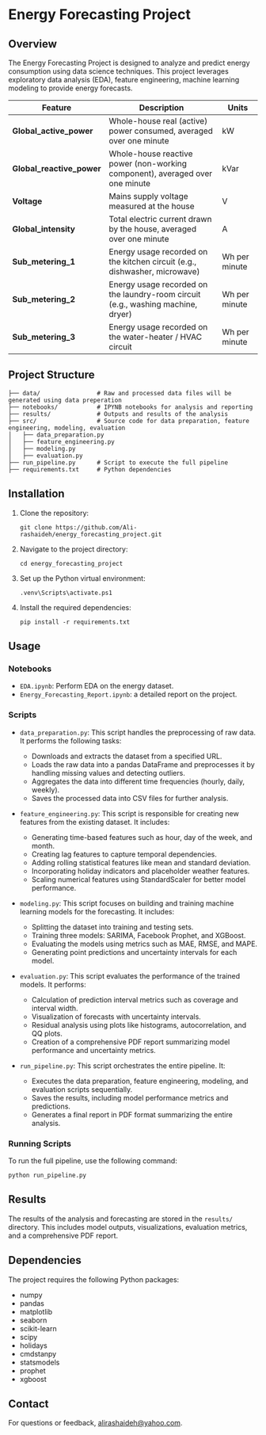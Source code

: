 # Energy Forecasting Project

## Overview
The Energy Forecasting Project is designed to analyze and predict energy consumption  using  data science techniques. This project leverages exploratory data analysis (EDA), feature engineering, machine learning modeling to provide energy forecasts.

| Feature                     | Description                                                                      | Units         |
| --------------------------- | -------------------------------------------------------------------------------- | ------------- |
| **Global\_active\_power**   | Whole-house real (active) power consumed, averaged over one minute               | kW            |
| **Global\_reactive\_power** | Whole-house reactive power (non-working component), averaged over one minute     | kVar          |
| **Voltage**                 | Mains supply voltage measured at the house                                       | V             |
| **Global\_intensity**       | Total electric current drawn by the house, averaged over one minute              | A             |
| **Sub\_metering\_1**        | Energy usage recorded on the kitchen circuit (e.g., dishwasher, microwave)       | Wh per minute |
| **Sub\_metering\_2**        | Energy usage recorded on the laundry-room circuit (e.g., washing machine, dryer) | Wh per minute |
| **Sub\_metering\_3**        | Energy usage recorded on the water-heater / HVAC circuit                         | Wh per minute |



## Project Structure

```
├── data/                # Raw and processed data files will be generated using data preperation 
├── notebooks/           # IPYNB notebooks for analysis and reporting
├── results/             # Outputs and results of the analysis
├── src/                 # Source code for data preparation, feature engineering, modeling, evaluation
│   ├── data_preparation.py
│   ├── feature_engineering.py
│   ├── modeling.py
│   ├── evaluation.py
├── run_pipeline.py      # Script to execute the full pipeline
├── requirements.txt     # Python dependencies
```

## Installation

1. Clone the repository:
   ```
   git clone https://github.com/Ali-rashaideh/energy_forecasting_project.git
   ```

2. Navigate to the project directory:
   ```
   cd energy_forecasting_project
   ```

3. Set up the Python virtual environment:
   ```
   .venv\Scripts\activate.ps1
   ```

4. Install the required dependencies:
   ```
   pip install -r requirements.txt
   ```

## Usage

### Notebooks
- `EDA.ipynb`: Perform EDA on the energy dataset.
- `Energy_Forecasting_Report.ipynb`: a detailed report on the project.

### Scripts

- `data_preparation.py`: This script handles the preprocessing of raw data. It performs the following tasks:
  - Downloads and extracts the dataset from a specified URL.
  - Loads the raw data into a pandas DataFrame and preprocesses it by handling missing values and detecting outliers.
  - Aggregates the data into different time frequencies (hourly, daily, weekly).
  - Saves the processed data into CSV files for further analysis.

- `feature_engineering.py`: This script is responsible for creating new features from the existing dataset. It includes:
  - Generating time-based features such as hour, day of the week, and month.
  - Creating lag features to capture temporal dependencies.
  - Adding rolling statistical features like mean and standard deviation.
  - Incorporating holiday indicators and placeholder weather features.
  - Scaling numerical features using StandardScaler for better model performance.

- `modeling.py`: This script focuses on building and training machine learning models for the forecasting. It includes:
  - Splitting the dataset into training and testing sets.
  - Training three models: SARIMA, Facebook Prophet, and XGBoost.
  - Evaluating the models using metrics such as MAE, RMSE, and MAPE.
  - Generating point predictions and uncertainty intervals for each model.

- `evaluation.py`: This script evaluates the performance of the trained models. It performs:
  - Calculation of prediction interval metrics such as coverage and interval width.
  - Visualization of forecasts with uncertainty intervals.
  - Residual analysis using plots like histograms, autocorrelation, and QQ plots.
  - Creation of a comprehensive PDF report summarizing model performance and uncertainty metrics.

- `run_pipeline.py`: This script orchestrates the entire pipeline. It:
  - Executes the data preparation, feature engineering, modeling, and evaluation scripts sequentially.
  - Saves the results, including model performance metrics and predictions.
  - Generates a final report in PDF format summarizing the entire analysis.

### Running Scripts
To run the full pipeline, use the following command:
```
python run_pipeline.py
```

## Results
The results of the analysis and forecasting are stored in the `results/` directory. This includes model outputs, visualizations, evaluation metrics, and a comprehensive PDF report.

## Dependencies
The project requires the following Python packages:
- numpy
- pandas
- matplotlib
- seaborn
- scikit-learn
- scipy
- holidays
- cmdstanpy
- statsmodels
- prophet
- xgboost


## Contact
For questions or feedback, alirashaideh@yahoo.com.